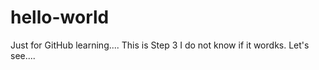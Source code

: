 # hello-world
Just for GitHub learning....
This is Step 3 
I do not know if it wordks.
Let's see....
